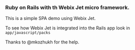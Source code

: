 ### Ruby on  Rails with th Webix Jet micro framework.

This is a simple SPA demo using Webix Jet.

To see how Webix Jet is integrated into the Rails app look in `app/javascript/packs` 

Thanks to @mkozhukh for the help. 
